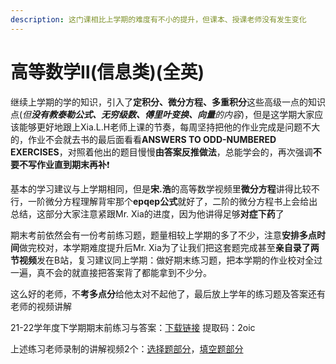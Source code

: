 ```yaml
---
description: 这门课相比上学期的难度有不小的提升，但课本、授课老师没有发生变化
---
```


# 高等数学Ⅱ(信息类)(全英)

继续上学期的学的知识，引入了**定积分、微分方程、多重积分**这些高级一点的知识点(_但**没有教泰勒公式、无穷级数、傅里叶变换、向量**的内容_)，但是这学期大家应该能够更好地跟上Xia.L.H老师上课的节奏，每周坚持把他的作业完成是问题不大的，作业不会就去书的最后面看看**ANSWERS TO ODD-NUMBERED EXERCISES**，对照着他出的题目慢慢**由答案反推做法**，总能学会的，再次强调**不要不写作业直到期末再补**❗

基本的学习建议与上学期相同，但是**宋.浩**的高等数学视频里**微分方程**讲得比较不行，一阶微分方程理解背牢那个**epqep公式**就好了，二阶的微分方程书上会给出总结，这部分大家注意紧跟Mr. Xia的进度，因为他讲得足够**对症下药**了

期末考前依然会有一份考前练习题，题量相较上学期的多了不少，注意**安排多点时间**做完校对，本学期难度提升后Mr. Xia为了让我们把这套题完成甚至**亲自录了两节视频**发在B站，复习建议同上学期：做好期末练习题，把本学期的作业校对全过一遍，真不会的就直接把答案背了都能拿到不少分。

这么好的老师，不**考多点分**给他太对不起他了，最后放上学年的练习题及答案还有老师的视频讲解

21-22学年度下学期期末前练习与答案：[下载链接](https://pan.baidu.com/s/1MKdlr15OiByG3IWC47LPHw) 提取码：2oic

上述练习老师录制的讲解视频2个：[选择题部分](https://www.bilibili.com/video/BV1bW4y1k7Yd?share\_source=copy\_web\&vd\_source=2e2bcfa887bf8da9bde84af9fe79f8eb)，[填空题部分](https://www.bilibili.com/video/BV1nv4y1G7BU?share\_source=copy\_web\&vd\_source=2e2bcfa887bf8da9bde84af9fe79f8eb)
